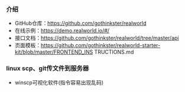 ### 介绍
- GitHub仓库：https://github.com/gothinkster/realworld 
- 在线示例：https://demo.realworld.io/#/ 
- 接口文档：https://github.com/gothinkster/realworld/tree/master/api 
- 页面模板：https://github.com/gothinkster/realworld-starter-kit/blob/master/FRONTEND_INS TRUCTIONS.md
### linux scp、git传文件到服务器
- winscp可视化软件(指令容易出现乱码)
